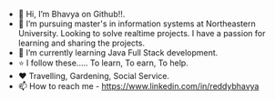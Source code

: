 - 👋 Hi, I’m Bhavya on Github!!.
- 👀 I’m pursuing master's in information systems at Northeastern University. Looking to solve realtime projects. I have a passion for learning and sharing the projects.
- 🌱 I’m currently learning Java Full Stack development. 
- ⭐ I follow these..... To learn, To earn, To help. 
- ❤️ Travelling, Gardening, Social Service.
- 📫 How to reach me - https://www.linkedin.com/in/reddybhavya

<!---
Bhavyareddy07/Bhavyareddy07 is a ✨ special ✨ repository because its `README.md` (this file) appears on your GitHub profile.
You can click the Preview link to take a look at your changes.
--->
